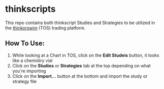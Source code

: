 # thinkscripts
This repo contains both thinkscript Studies and Strategies to be utilized in the [thinkorswim](https://www.tdameritrade.com/tools-and-platforms/thinkorswim/features.page?a=dym&o=220&CID=pstos&s_kwcid=AL!2521!3!287925895166!e!!g!!thinkorswim&ef_id=Cj0KCQjwjoH0BRD6ARIsAEWO9Dt7yXq7rbq-mGBUbgYleb5rp78MCkHmHVSlui6ARZabyxqhrJJz6XsaAsZtEALw_wcB:G:s&s_kwcid=AL!2521!3!287925895166!e!!g!!thinkorswim&dclid=CN2luPS-wegCFWMsrQYd5R4HPA) (TOS) trading platform.

## How To Use:
1. While looking at a Chart in TOS, click on the **Edit Studeis** button, it looks like a chemistry vial
2. Click on the **Studies** or **Strategies** tab at the top depending on what you're importing
3. Click on the **Import...** button at the bottom and import the study or strategy file 
